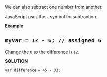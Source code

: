We can also subtract one number from another.

JavaScript uses the `-` symbol for subtraction.

**Example**

`myVar = 12 - 6; // assigned 6`
---

Change the `0` so the difference is `12`.

**SOLUTION**

```
var difference = 45 - 33;


```
